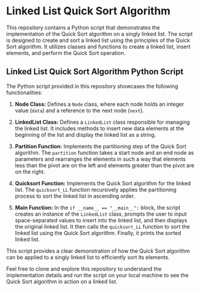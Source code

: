 # Linked List Quick Sort Algorithm

This repository contains a Python script that demonstrates the implementation of the Quick Sort algorithm on a singly linked list. The script is designed to create and sort a linked list using the principles of the Quick Sort algorithm. It utilizes classes and functions to create a linked list, insert elements, and perform the Quick Sort operation.

## Linked List Quick Sort Algorithm Python Script

The Python script provided in this repository showcases the following functionalities:

1. **Node Class:** Defines a `Node` class, where each node holds an integer value (`data`) and a reference to the next node (`next`).

2. **LinkedList Class:** Defines a `LinkedList` class responsible for managing the linked list. It includes methods to insert new data elements at the beginning of the list and display the linked list as a string.

3. **Partition Function:** Implements the partitioning step of the Quick Sort algorithm. The `partition` function takes a start node and an end node as parameters and rearranges the elements in such a way that elements less than the pivot are on the left and elements greater than the pivot are on the right.

4. **Quicksort Function:** Implements the Quick Sort algorithm for the linked list. The `quicksort_LL` function recursively applies the partitioning process to sort the linked list in ascending order.

5. **Main Function:** In the `if __name__ == "__main__":` block, the script creates an instance of the `LinkedList` class, prompts the user to input space-separated values to insert into the linked list, and then displays the original linked list. It then calls the `quicksort_LL` function to sort the linked list using the Quick Sort algorithm. Finally, it prints the sorted linked list.

This script provides a clear demonstration of how the Quick Sort algorithm can be applied to a singly linked list to efficiently sort its elements.

Feel free to clone and explore this repository to understand the implementation details and run the script on your local machine to see the Quick Sort algorithm in action on a linked list.
